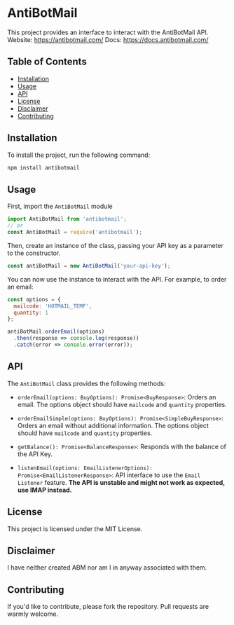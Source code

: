 # AntiBotMail

This project provides an interface to interact with the AntiBotMail API.
Website: https://antibotmail.com/
Docs: https://docs.antibotmail.com/

## Table of Contents

- [Installation](#installation)
- [Usage](#usage)
- [API](#api)
- [License](#license)
- [Disclaimer](#disclaimer)
- [Contributing](#contributing)

## Installation

To install the project, run the following command:

```sh
npm install antibotmail
```

## Usage

First, import the `AntiBotMail` module

```javascript
import AntiBotMail from 'antibotmail';
// or
const AntiBotMail = require('antibotmail');
```

Then, create an instance of the class, passing your API key as a parameter to the constructor.

```javascript
const antiBotMail = new AntiBotMail('your-api-key');
```

You can now use the instance to interact with the API. For example, to order an email:

```javascript
const options = {
  mailcode: 'HOTMAIL_TEMP',
  quantity: 1
};

antiBotMail.orderEmail(options)
  .then(response => console.log(response))
  .catch(error => console.error(error));
```

## API

The `AntiBotMail` class provides the following methods:

- `orderEmail(options: BuyOptions): Promise<BuyResponse>`: Orders an email. The options object should have `mailcode` and `quantity` properties.

- `orderEmailSimple(options: BuyOptions): Promise<SimpleBuyResponse>`: Orders an email without additional information. The options object should have `mailcode` and `quantity` properties.

- `getBalance(): Promise<BalanceResponse>`: Responds with the balance of the API Key.

- `listenEmail(options: EmailListenerOptions): Promise<EmailListenerResponse>`: API interface to use the `Email Listener` feature. 
**The API is unstable and might not work as expected, use IMAP instead.**

## License

This project is licensed under the MIT License.

## Disclaimer

I have neither created ABM nor am I in anyway associated with them.

## Contributing

If you'd like to contribute, please fork the repository. Pull requests are warmly welcome.